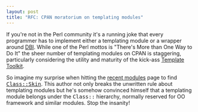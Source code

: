 ```yaml
---
layout: post
title: "RFC: CPAN moratorium on templating modules"
---
```




If you're not in the Perl community it's a running joke that every programmer has to implement either a templating module or a wrapper around <a href="http://search.cpan.org/author/TIMB/DBI-1.32/">DBI</a>. While one of the Perl mottos is "There's More than One Way to Do It" the sheer number of templating modules on CPAN is staggering, particularly considering the utility and maturity of the kick-ass <a href="http://www.template-toolkit.org/">Template Toolkit</a>.

<p>So imagine my surprise when hitting the <a href="http://search.cpan.org/recent">recent modules</a> page to find <tt><a href="http://search.cpan.org/author/RANI/Class-Skin-0.03/">Class::Skin</a></tt>. This author not only breaks the unwritten rule about templating modules but he's somehow convinced himself that a templating module belongs under the <tt>Class::</tt> hierarchy, normally reserved for OO framework and similar  modules. Stop the insanity!</p>


